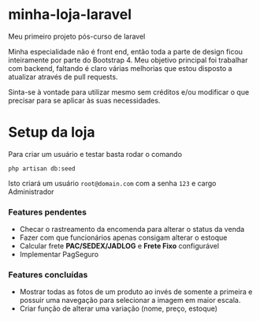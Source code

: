 # minha-loja-laravel
Meu primeiro projeto pós-curso de laravel

Minha especialidade não é front end, então toda a parte de design ficou inteiramente por parte do Bootstrap 4.
Meu objetivo principal foi trabalhar com backend, faltando é claro várias melhorias que estou disposto a atualizar através de pull requests.

Sinta-se à vontade para utilizar mesmo sem créditos e/ou modificar o que precisar para se aplicar às suas necessidades.

# Setup da loja

Para criar um usuário e testar basta rodar o comando
```
php artisan db:seed
```
Isto criará um usuário `root@domain.com` com a senha `123` e cargo Administrador 

### Features pendentes

- Checar o rastreamento da encomenda para alterar o status da venda
- Fazer com que funcionários apenas consigam alterar o estoque
- Calcular frete **PAC/SEDEX/JADLOG** e **Frete Fixo** configurável
- Implementar PagSeguro

### Features concluídas

- Mostrar todas as fotos de um produto ao invés de somente a primeira e possuir uma navegação para selecionar a imagem em maior escala.
- Criar função de alterar uma variação (nome, preço, estoque)
